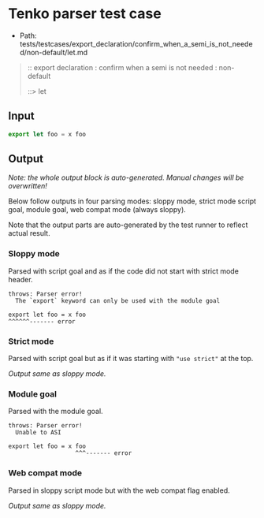 # Tenko parser test case

- Path: tests/testcases/export_declaration/confirm_when_a_semi_is_not_needed/non-default/let.md

> :: export declaration : confirm when a semi is not needed : non-default
>
> ::> let

## Input

`````js
export let foo = x foo
`````

## Output

_Note: the whole output block is auto-generated. Manual changes will be overwritten!_

Below follow outputs in four parsing modes: sloppy mode, strict mode script goal, module goal, web compat mode (always sloppy).

Note that the output parts are auto-generated by the test runner to reflect actual result.

### Sloppy mode

Parsed with script goal and as if the code did not start with strict mode header.

`````
throws: Parser error!
  The `export` keyword can only be used with the module goal

export let foo = x foo
^^^^^^------- error
`````

### Strict mode

Parsed with script goal but as if it was starting with `"use strict"` at the top.

_Output same as sloppy mode._

### Module goal

Parsed with the module goal.

`````
throws: Parser error!
  Unable to ASI

export let foo = x foo
                   ^^^------- error
`````


### Web compat mode

Parsed in sloppy script mode but with the web compat flag enabled.

_Output same as sloppy mode._

